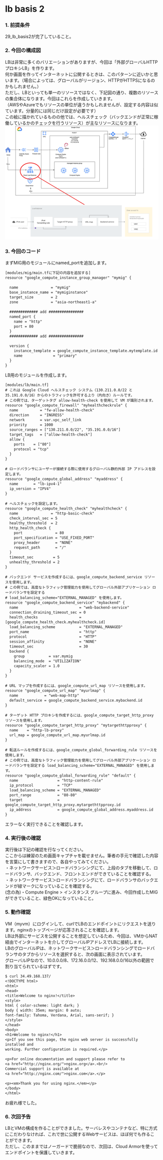 # lb basis 2

### 1. 前提条件
29_lb_basis2が完了していること。

### 2. 今回の構成図
LBは非常に多くのバリエーションがありますが、今回は「外部グローバルHTTPプロキシLB」を作ります。<br>
何か画面を作ってインターネットに公開するときは、このパターンに近いかと思います。（場合によっては、グローバルがリージョン、HTTPがHTTPSになるのかもしれません。）<br>
ただし、LBといっても単一のリソースではなく、下記図の通り、複数のリソースの集合体になります。今回はこれらを作成していきます。<br>
（AWSやAzureでもリソースの単位が違うかもしれませんが、設定する内容は似ています。分量的には同じだけ設定が必要です）<br>
この絵に描かれているものの他では、ヘルスチェック（バックエンドが正常に稼働しているかのチェックを行うリソース）が主なリソースになります。<br>
![30](asset/30.png "30")<br>

### 3. 今回のコード
まずMIG用のモジュールにnamed_portを追加します。<br>
```
[modules/mig/main.tfに下記の内容を追加する]
resource "google_compute_instance_group_manager" "mymig" {

  name               = "mymig"
  base_instance_name = "mymiginstance"
  target_size        = 2
  zone               = "asia-northeast1-a"

  ############# add ################
  named_port {
    name = "http"
    port = 80
  }
  ############# add ################

  version {
    instance_template = google_compute_instance_template.mytemplate.id
    name              = "primary"
  }
}
```
LB用のモジュールを作成します。<br>
```
[modules/lb/main.tf]
# これは Google Cloud ヘルスチェック システム（130.211.0.0/22 と 35.191.0.0/16）からのトラフィックを許可する上り（内向き）ルールです。
# この例では、ターゲットタグ allow-health-check を使用して VM が識別されます。
resource "google_compute_firewall" "myhealthcheckrule" {
  name          = "fw-allow-health-check"
  direction     = "INGRESS"
  network       = var.vpc_self_link
  priority      = 1000
  source_ranges = ["130.211.0.0/22", "35.191.0.0/16"]
  target_tags   = ["allow-health-check"]
  allow {
    ports    = ["80"]
    protocol = "tcp"
  }
}

# ロードバランサにユーザーが接続する際に使用するグローバル静的外部 IP アドレスを設定します。
resource "google_compute_global_address" "myaddress" {
  name       = "lb-ipv4-1"
  ip_version = "IPV4"
}

# ヘルスチェックを設定します。
resource "google_compute_health_check" "myhealthcheck" {
  name               = "http-basic-check"
  check_interval_sec = 5
  healthy_threshold  = 2
  http_health_check {
    port               = 80
    port_specification = "USE_FIXED_PORT"
    proxy_header       = "NONE"
    request_path       = "/"
  }
  timeout_sec         = 5
  unhealthy_threshold = 2
}

# バックエンド サービスを作成するには、google_compute_backend_service リソースを使用します。
# この例では、高度なトラフィック管理能力を使用してグローバル外部アプリケーション ロードバランサを設定する 
# load_balancing_scheme="EXTERNAL_MANAGED" を使用します。
resource "google_compute_backend_service" "mybackend" {
  name                            = "web-backend-service"
  connection_draining_timeout_sec = 0
  health_checks                   = [google_compute_health_check.myhealthcheck.id]
  load_balancing_scheme           = "EXTERNAL_MANAGED"
  port_name                       = "http"
  protocol                        = "HTTP"
  session_affinity                = "NONE"
  timeout_sec                     = 30
  backend {
    group           = var.mymig
    balancing_mode  = "UTILIZATION"
    capacity_scaler = 1.0
  }
}

# URL マップを作成するには、google_compute_url_map リソースを使用します。
resource "google_compute_url_map" "myurlmap" {
  name            = "web-map-http"
  default_service = google_compute_backend_service.mybackend.id
}

# ターゲット HTTP プロキシを作成するには、google_compute_target_http_proxy リソースを使用します。
resource "google_compute_target_http_proxy" "mytargethttpproxy" {
  name    = "http-lb-proxy"
  url_map = google_compute_url_map.myurlmap.id
}

# 転送ルールを作成するには、google_compute_global_forwarding_rule リソースを使用します。
# この例では、高度なトラフィック管理能力を使用してグローバル外部アプリケーション ロードバランサを設定する load_balancing_scheme="EXTERNAL_MANAGED" を使用します。
resource "google_compute_global_forwarding_rule" "default" {
  name                  = "http-content-rule"
  ip_protocol           = "TCP"
  load_balancing_scheme = "EXTERNAL_MANAGED"
  port_range            = "80-80"
  target                = google_compute_target_http_proxy.mytargethttpproxy.id
  ip_address            = google_compute_global_address.myaddress.id
}
```
エラーなく実行できることを確認します。

### 4. 実行後の確認
実行後は下記の確認を行なってください。<br>
ここからは練習のため画面キャプチャを載せません。筆者の手元で確認した内容を言葉にして書きますので、各自やってみてください。<br>
・ネットワークサービス＞ロードバランシングにて、上段のタブを移動して、ロードバランサ、バックエンド、フロントエンドができていることを確認する。<br>
・ネットワークサービス＞ロードバランシングにて、ロードバランサのバックエンドが緑マークになっていることを確認する。<br>
(念の為)・Compute Engine > インスタンス グループに進み、今回作成したMIGができていること、緑色OKになっていること。<br>

### 5. 動作確認
VM（myvm）にログインして、curlでLBのエンドポイントにリクエストを送ります。nginxのトップページが応答されることを確認します。<br>
LBは外部にサービスを公開することを想定しているため、今回は、VMからNAT経由でインターネットを介してグローバルIPアドレスでLBに接続します。<br>
LBのグローバルIPは、ネットワークサービス＞ロードバランシングでロードバランサのタブからリソースを選択すると、次の画面に表示されています。<br>
グローバルIPなので、10.0.0.0/8、172.16.0.0/12、192.168.0.0/16以外の範囲で割り当てられているはずです。<br>
```
$ curl 34.49.168.137/
<!DOCTYPE html>
<html>
<head>
<title>Welcome to nginx!</title>
<style>
html { color-scheme: light dark; }
body { width: 35em; margin: 0 auto;
font-family: Tahoma, Verdana, Arial, sans-serif; }
</style>
</head>
<body>
<h1>Welcome to nginx!</h1>
<p>If you see this page, the nginx web server is successfully installed and
working. Further configuration is required.</p>

<p>For online documentation and support please refer to
<a href="http://nginx.org/">nginx.org</a>.<br/>
Commercial support is available at
<a href="http://nginx.com/">nginx.com</a>.</p>

<p><em>Thank you for using nginx.</em></p>
</body>
</html>
```
お疲れ様でした。

### 6. 次回予告
LBとVMの構成を作ることができました。サーバレスやコンテナなど、特に方式にこだわりなければ、これで世に公開するWebサービスは、ほぼ何でも作ることができます。<br>
ただし、このままではノーガードで脆弱なので、次回は、Cloud Armorを使ってエンドポイントを保護していきます。